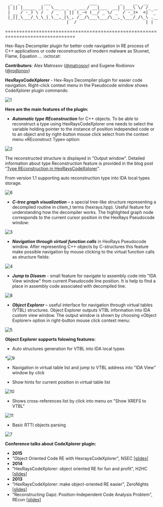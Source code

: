 <pre>  _  _         ___               ___         _    __  __     _                 
 | || |_____ _| _ \__ _ _  _ ___/ __|___  __| |___\ \/ /_ __| |___ _ _ ___ _ _ 
 | __ / -_) \ /   / _` | || (_-< (__/ _ \/ _` / -_)>  <| '_ \ / _ \ '_/ -_) '_|
 |_||_\___/_\_\_|_\__,_|\_, /__/\___\___/\__,_\___/_/\_\ .__/_\___/_| \___|_|  
                        |__/                           |_|                     </pre>
===============================================================================

Hex-Rays Decompiler plugin for better code navigation in RE process of C++ applications or code reconstruction of modern malware as Stuxnet, Flame, Equation ... :octocat:

__Contributors__: 
Alex Matrosov ([@matrosov](https://github.com/matrosov)) and Eugene Rodionov ([@rodionov](https://github.com/rodionov)) 

__HexRaysCodeXplorer__ - Hex-Rays Decompiler plugin for easier code navigation. Right-click context menu in the Pseudocode window shows CodeXplorer plugin commands: 

![1](img/1.png)

__Here are the main features of the plugin:__

* ***Automatic type REconstruction*** for C++ objects. To be able to reconstruct a type using HexRaysCodeXplorer one needs to select the variable holding pointer to the instance of position independed code or to an object and by right-button mouse click select from the context menu «REconstruct Type» option:

![2](img/2.png)

  The reconstructed structure is displayed in “Output window”. Detailed information about type Reconstruction feature is provided in the blog post “[Type REconstruction in HexRaysCodeXplorer](http://rehints.com/2013-09-02-Type-REconstruction-in-HexRaysCodeXplorer.html)”.

  From version 1.1 supporting auto reconstruction type into IDA local types storage.

![6](img/6.png)
  
* ***C-tree graph visualization*** – a special tree-like structure representing a decompiled routine in citem_t terms (hexrays.hpp). Useful feature for understanding how the decompiler works. The highlighted graph node corresponds to the current cursor position in the HexRays Pseudocode window:

![3](img/3.png)

* ***Navigation through virtual function calls*** in HexRays Pseudocode window. After representing C++ objects by C-structures this feature make possible navigation by mouse clicking to the virtual function calls as structure fields:

![4](img/4.png)

* ***Jump to Disasm*** - small feature for navigate to assembly code into "IDA View window" from current Pseudocode line position. It is help to find a place in assembly code associated with decompiled line. 

![8](img/8.png)

* ***Object Explorer*** – useful interface for navigation through virtual tables (VTBL) structures. Object Explorer outputs VTBL information into IDA custom view window. The output window is shown by choosing «Object Explorer» option in right-button mouse click context menu:

![5](img/5.png)

__Object Explorer supports folowing features:__
* Auto structures generation for VTBL into IDA local types

*![9](img/9.png)

* Navigation in virtual table list and jump to VTBL address into "IDA View" window by click

* Show hints for current position in virtual table list

![10](img/10.png)

* Shows cross-references list by click into menu on "Show XREFS to VTBL"

![11](img/11.png)

* Basic RTTI objects parsing

![7](img/7.jpg)

__Conference talks about CodeXplorer plugin:__
* **2015**
 * "Object Oriented Code RE with HexraysCodeXplorer", NSEC [[slides]]()
* **2014**
 * "HexRaysCodeXplorer: object oriented RE for fun and profit", H2HC [[slides]](https://github.com/REhints/Publications/blob/master/Conferences/ZeroNights'2013/ZN_2013_pdf.pdf)
* **2013**
 * "HexRaysCodeXplorer: make object-oriented RE easier", ZeroNights [[slides]](https://github.com/REhints/Publications/blob/master/Conferences/ZeroNights'2013/ZN_2013_pdf.pdf)
 * "Reconstructing Gapz: Position-Independent Code Analysis Problem", REcon [[slides]](https://github.com/REhints/Publications/blob/master/Conferences/RECON'2013/RECON_2013.pdf)